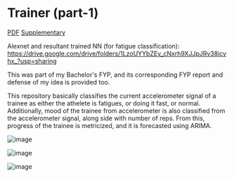 # Trainer (part-1)
[PDF](FYP%20Report.docx)  [Supplementary](FYP%20Defense.pptx)

Alexnet and resultant trained NN (for fatigue classification): https://drive.google.com/drive/folders/1LzoUYYbZEy_cNxrh9XJJpJRv38jcvhx_?usp=sharing

This was part of my Bachelor's FYP, and its corresponding FYP report and defense of my idea is provided too.

This repository basically classifies the current accelerometer signal of a trainee as either the athelete is fatigues, or doing it fast, or normal. Additionally, mood of the trainee from accelerometer is also classified from the accelerometer signal, along side with number of reps. From this, progress of the trainee is metricized, and it is forecasted using ARIMA.

![image](https://user-images.githubusercontent.com/47445756/179344950-ebb6c55d-6b39-4655-9442-ef0a21c34504.png)



![image](https://user-images.githubusercontent.com/47445756/179344960-38cbec4e-7ee7-4af3-86d6-a70850f9342b.png)





![image](https://user-images.githubusercontent.com/47445756/179344818-e5e837a0-f901-4002-a264-309f4f5a16fa.png)
